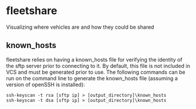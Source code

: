# fleetshare

Visualizing where vehicles are and how they could be shared

## known_hosts

fleetshare relies on having a known_hosts file for verifying the identity of the sftp server prior to connecting to it. By default, this file is not included in VCS and must be generated prior to use. The following commands can be run on the command line to generate the known_hosts file (assuming a version of openSSH is installed):

```shell
ssh-keyscan -t rsa [sftp ip] > [output_directory]\known_hosts
ssh-keyscan -t dsa [sftp ip] > [output_directory]\known_hosts
```
